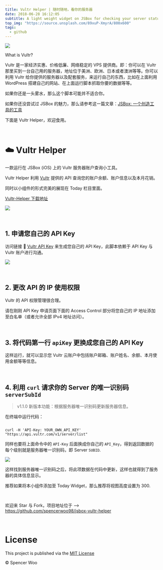 ```yaml
---
title: Vultr Helper | 随时随地，看你的服务器
date: 2018-06-28 16:12:05
subtitle: A light weight widget on JSBox for checking your server status.
top_img: "https://source.unsplash.com/89xuP-XmyrA/800x600"
tags:
  - github
---
```


![](https://i.loli.net/2018/06/25/5b30d07d03b86.png)

What is Vultr?

Vultr 是一家经济实惠、价格低廉、网络稳定的 VPS 提供商。即：你可以在 Vultr 那里买到一台自己用的服务器，地址位于美洲、欧洲、日本或者澳洲等等。你可以利用 Vultr 给你提供的服务器以及配套服务，来运行自己的东西，比如在上面利用 WordPress 搭建自己的网站、在上面运行脚本抓取你要的数据等等。

如果你还是一头雾水，那么这个脚本可能并不适合你。

如果你还没尝试过 JSBox 的魅力，那么请参考这一篇文章：[JSBox: 一个创造工具的工具](https://sspai.com/post/42361)

下面是 Vultr Helper，欢迎食用。

<br>

# :cloud: Vultr Helper

一款运行在 JSBox (iOS) 上的 Vultr 服务器账户查询小工具。

Vultr Helper 利用 [Vultr](https://vultr.com) 提供的 API 查询您的账户余额、账户信息以及本月花销。

同时以小组件的形式完美的展现在 Today 栏目里面。

[Vultr-Helper 下载地址](https://xteko.com/redir?name=Vultr-Helper&url=https://raw.githubusercontent.com/spencerwoo98/jsbox-vultr-helper/master/vultr-helper.js)

![](https://i.loli.net/2018/06/27/5b33475402316.png)

<br>

## 1. 申请您自己的 API Key

访问链接 :link: [Vultr API Key](https://my.vultr.com/settings/#settingsapi) 来生成您自己的 API Key，此脚本依赖于 API Key 与 Vultr 账户进行沟通。

![](https://i.loli.net/2018/06/23/5b2e35fd242b2.jpg)

<br>

## 2. 更改 API 的 IP 使用权限

Vultr 的 API 权限管理很合理。

请在刚刚 API Key 申请页面下面的 Access Control 部分将您自己的 IP 地址添加至白名单（或者允许全部 IPv4 地址访问）。

<br>

## 3. 将代码第一行 `apiKey` 更换成您自己的 API Key

这样运行，就可以显示您 Vultr 云账户中包括账户邮箱、账户姓名、余额、本月使用金额等等信息。

<br>

## 4. 利用 `curl` 请求你的 Server 的唯一识别码 `serverSubId`

> v1.1.0 新版本功能：根据服务器唯一识别码更新服务器信息。

在终端中运行代码：

```shell

curl -H 'API-Key: YOUR_OWN_API_KEY' "https://api.vultr.com/v1/server/list"

```

同样也要将上面命令中的 `API-Key` 后面换成你自己的 `API_Key`，得到返回数据的每个级别就是服务器唯一识别码，即 Server `SUBID`.

![](https://i.loli.net/2018/06/27/5b334eacc86d5.jpg)

这样找到服务器唯一识别码之后，将此项数据在代码中更新，这样也就得到了服务器的具体信息显示。

推荐如果将本小组件添加至 Today Widget，那么推荐将视图高度设置为 300.

<br>

欢迎来 Star 与 Fork，项目地址位于 --> https://github.com/spencerwoo98/jsbox-vultr-helper

<br>

# License

This project is published via the [MIT License](https://github.com/spencerwoo98/jsbox-vultr-helper/blob/master/LICENSE)

© Spencer Woo
